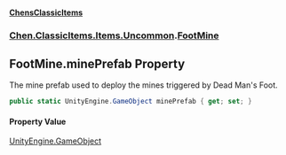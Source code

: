 
#### [ChensClassicItems](./index 'index')

### [Chen.ClassicItems.Items.Uncommon](./Chen-ClassicItems-Items-Uncommon 'Chen.ClassicItems.Items.Uncommon').[FootMine](./Chen-ClassicItems-Items-Uncommon-FootMine 'Chen.ClassicItems.Items.Uncommon.FootMine')

## FootMine.minePrefab Property
The mine prefab used to deploy the mines triggered by Dead Man's Foot.  
```csharp
public static UnityEngine.GameObject minePrefab { get; set; }
```

#### Property Value
[UnityEngine.GameObject](https://docs.microsoft.com/en-us/dotnet/api/UnityEngine.GameObject 'UnityEngine.GameObject')  
